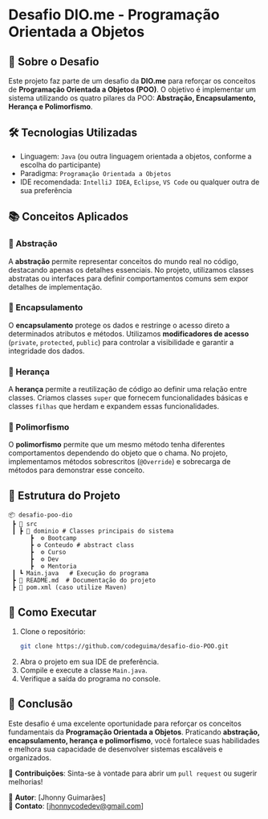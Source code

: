 # Desafio DIO.me - Programação Orientada a Objetos

## 📌 Sobre o Desafio
Este projeto faz parte de um desafio da **DIO.me** para reforçar os conceitos de **Programação Orientada a Objetos (POO)**. O objetivo é implementar um sistema utilizando os quatro pilares da POO: **Abstração, Encapsulamento, Herança e Polimorfismo**.

## 🛠️ Tecnologias Utilizadas
- Linguagem: `Java` (ou outra linguagem orientada a objetos, conforme a escolha do participante)
- Paradigma: `Programação Orientada a Objetos`
- IDE recomendada: `IntelliJ IDEA`, `Eclipse`, `VS Code` ou qualquer outra de sua preferência

## 📚 Conceitos Aplicados

### 🔹 Abstração
A **abstração** permite representar conceitos do mundo real no código, destacando apenas os detalhes essenciais. No projeto, utilizamos classes abstratas ou interfaces para definir comportamentos comuns sem expor detalhes de implementação.

### 🔹 Encapsulamento
O **encapsulamento** protege os dados e restringe o acesso direto a determinados atributos e métodos. Utilizamos **modificadores de acesso** (`private`, `protected`, `public`) para controlar a visibilidade e garantir a integridade dos dados.

### 🔹 Herança
A **herança** permite a reutilização de código ao definir uma relação entre classes. Criamos classes `super` que fornecem funcionalidades básicas e classes `filhas` que herdam e expandem essas funcionalidades.

### 🔹 Polimorfismo
O **polimorfismo** permite que um mesmo método tenha diferentes comportamentos dependendo do objeto que o chama. No projeto, implementamos métodos sobrescritos (`@Override`) e sobrecarga de métodos para demonstrar esse conceito.


## 📁 Estrutura do Projeto
```
📦 desafio-poo-dio
 ┣ 📂 src
 ┃ ┣ 📂 dominio # Classes principais do sistema
      ┣  ⚙ Bootcamp
      ┣ ⚙ Conteudo # abstract class
      ┣  ⚙ Curso
      ┣  ⚙ Dev
      ┣  ⚙ Mentoria
 ┃ ┗ Main.java   # Execução do programa
 ┣ 📜 README.md  # Documentação do projeto
 ┣ 📜 pom.xml (caso utilize Maven)
```

## 🚀 Como Executar
1. Clone o repositório:
   ```sh
   git clone https://github.com/codeguima/desafio-dio-POO.git
   ```
2. Abra o projeto em sua IDE de preferência.
3. Compile e execute a classe `Main.java`.
4. Verifique a saída do programa no console.

## 📌 Conclusão
Este desafio é uma excelente oportunidade para reforçar os conceitos fundamentais da **Programação Orientada a Objetos**. Praticando **abstração, encapsulamento, herança e polimorfismo**, você fortalece suas habilidades e melhora sua capacidade de desenvolver sistemas escaláveis e organizados.

📩 **Contribuições**: Sinta-se à vontade para abrir um `pull request` ou sugerir melhorias!

🎯 **Autor**: [Jhonny Guimarães]  
📧 **Contato**: [jhonnycodedev@gmail.com]

